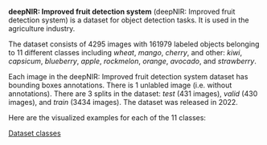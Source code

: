 **deepNIR: Improved fruit detection system** (deepNIR: Improved fruit detection system) is a dataset for object detection tasks. It is used in the agriculture industry.

The dataset consists of 4295 images with 161979 labeled objects belonging to 11 different classes including *wheat*, *mango*, *cherry*, and other: *kiwi*, *capsicum*, *blueberry*, *apple*, *rockmelon*, *orange*, *avocado*, and *strawberry*.

Each image in the deepNIR: Improved fruit detection system dataset has bounding boxes annotations. There is 1 unlabled image (i.e. without annotations). There are 3 splits in the dataset: *test* (431 images), *valid* (430 images), and *train* (3434 images). The dataset was released in 2022.

Here are the visualized examples for each of the 11 classes:

[Dataset classes](https://github.com/dataset-ninja/deep-nir-fruit/raw/main/visualizations/classes_preview.webm)
